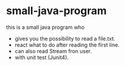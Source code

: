 # small-java-program

this is a small java program who 
- gives you the possibility to read a file.txt. 
- react what to do after reading the first line.
- can also read Stream fron user.
- with unit test (Junit4).
